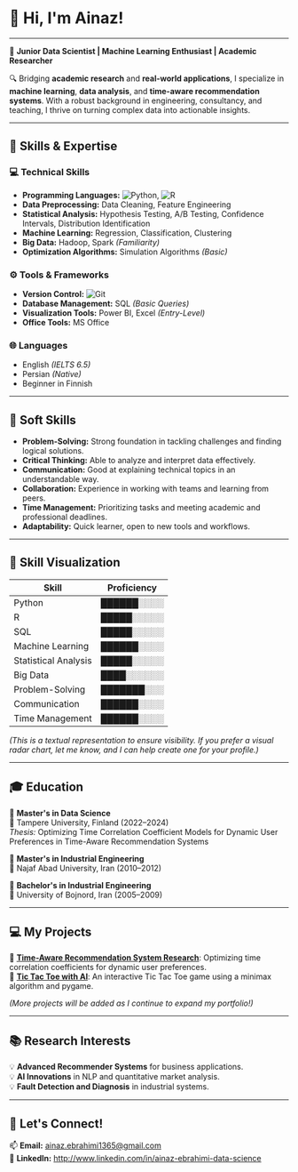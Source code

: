 # 👋 Hi, I'm Ainaz!



---

🚀 **Junior Data Scientist | Machine Learning Enthusiast | Academic Researcher**

🔍 Bridging **academic research** and **real-world applications**, I specialize in **machine learning**, **data analysis**, and **time-aware recommendation systems**. With a robust background in engineering, consultancy, and teaching, I thrive on turning complex data into actionable insights.

---

## 🔧 Skills & Expertise  

### 💻 **Technical Skills**
- **Programming Languages:** ![Python](https://img.shields.io/badge/-Python-3776AB?logo=python&logoColor=white&style=flat-square), ![R](https://img.shields.io/badge/-R-276DC3?logo=r&logoColor=white&style=flat-square)  
- **Data Preprocessing:** Data Cleaning, Feature Engineering  
- **Statistical Analysis:** Hypothesis Testing, A/B Testing, Confidence Intervals, Distribution Identification  
- **Machine Learning:** Regression, Classification, Clustering  
- **Big Data:** Hadoop, Spark *(Familiarity)*  
- **Optimization Algorithms:** Simulation Algorithms *(Basic)*  

### ⚙️ **Tools & Frameworks**
- **Version Control:** ![Git](https://img.shields.io/badge/-Git-F05032?logo=git&logoColor=white&style=flat-square)  
- **Database Management:** SQL *(Basic Queries)*  
- **Visualization Tools:** Power BI, Excel *(Entry-Level)*  
- **Office Tools:** MS Office  

### 🌐 **Languages**
- English *(IELTS 6.5)*  
- Persian *(Native)*  
- Beginner in Finnish  

---

## 🌟 Soft Skills
- **Problem-Solving:** Strong foundation in tackling challenges and finding logical solutions.  
- **Critical Thinking:** Able to analyze and interpret data effectively.  
- **Communication:** Good at explaining technical topics in an understandable way.  
- **Collaboration:** Experience in working with teams and learning from peers.  
- **Time Management:** Prioritizing tasks and meeting academic and professional deadlines.  
- **Adaptability:** Quick learner, open to new tools and workflows.  

---

## 🎨 Skill Visualization  

| **Skill**               | **Proficiency** |  
|--------------------------|-----------------|  
| Python                  | ██████░░░░      |  
| R                       | █████░░░░░      |  
| SQL                     | █████░░░░░      |  
| Machine Learning        | ██████░░░░      |  
| Statistical Analysis    | █████░░░░░      |  
| Big Data                | ████░░░░░░      |  
| Problem-Solving         | ███████░░░      |  
| Communication           | ██████░░░░      |  
| Time Management         | ██████░░░░      |  

*(This is a textual representation to ensure visibility. If you prefer a visual radar chart, let me know, and I can help create one for your profile.)*

---

## 🎓 Education  

📘 **Master's in Data Science**  
📍 Tampere University, Finland (2022–2024)  
_Thesis:_ Optimizing Time Correlation Coefficient Models for Dynamic User Preferences in Time-Aware Recommendation Systems  

📘 **Master's in Industrial Engineering**  
📍 Najaf Abad University, Iran (2010–2012)  

📘 **Bachelor's in Industrial Engineering**  
📍 University of Bojnord, Iran (2005–2009)  

---

## 💻 My Projects

🌟 [**Time-Aware Recommendation System Research**](https://github.com/yourusername/project): Optimizing time correlation coefficients for dynamic user preferences.  
🌟 [**Tic Tac Toe with AI**](https://github.com/yourusername/tic-tac-toe): An interactive Tic Tac Toe game using a minimax algorithm and pygame.  

*(More projects will be added as I continue to expand my portfolio!)*  

---

## 📚 Research Interests  

💡 **Advanced Recommender Systems** for business applications.  
💡 **AI Innovations** in NLP and quantitative market analysis.  
💡 **Fault Detection and Diagnosis** in industrial systems.  

---

## 🤝 Let's Connect!  
📫 **Email:** ainaz.ebrahimi1365@gmail.com  
💼 **LinkedIn:** http://www.linkedin.com/in/ainaz-ebrahimi-data-science

